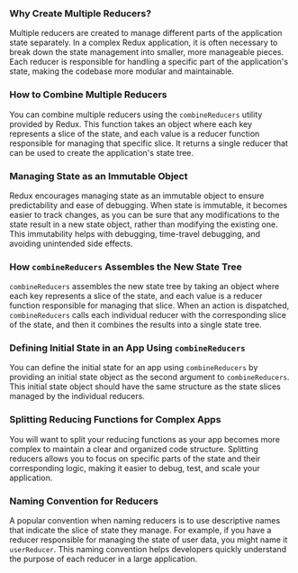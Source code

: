 ### Why Create Multiple Reducers?
Multiple reducers are created to manage different parts of the application state separately. In a complex Redux application, it is often necessary to break down the state management into smaller, more manageable pieces. Each reducer is responsible for handling a specific part of the application's state, making the codebase more modular and maintainable.

### How to Combine Multiple Reducers
You can combine multiple reducers using the `combineReducers` utility provided by Redux. This function takes an object where each key represents a slice of the state, and each value is a reducer function responsible for managing that specific slice. It returns a single reducer that can be used to create the application's state tree.

### Managing State as an Immutable Object
Redux encourages managing state as an immutable object to ensure predictability and ease of debugging. When state is immutable, it becomes easier to track changes, as you can be sure that any modifications to the state result in a new state object, rather than modifying the existing one. This immutability helps with debugging, time-travel debugging, and avoiding unintended side effects.

### How `combineReducers` Assembles the New State Tree
`combineReducers` assembles the new state tree by taking an object where each key represents a slice of the state, and each value is a reducer function responsible for managing that slice. When an action is dispatched, `combineReducers` calls each individual reducer with the corresponding slice of the state, and then it combines the results into a single state tree.

### Defining Initial State in an App Using `combineReducers`
You can define the initial state for an app using `combineReducers` by providing an initial state object as the second argument to `combineReducers`. This initial state object should have the same structure as the state slices managed by the individual reducers.

### Splitting Reducing Functions for Complex Apps
You will want to split your reducing functions as your app becomes more complex to maintain a clear and organized code structure. Splitting reducers allows you to focus on specific parts of the state and their corresponding logic, making it easier to debug, test, and scale your application.

### Naming Convention for Reducers
A popular convention when naming reducers is to use descriptive names that indicate the slice of state they manage. For example, if you have a reducer responsible for managing the state of user data, you might name it `userReducer`. This naming convention helps developers quickly understand the purpose of each reducer in a large application.
    